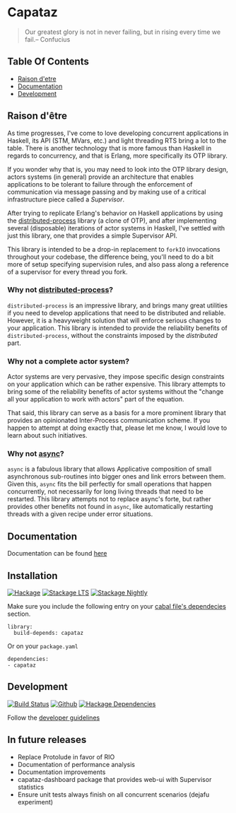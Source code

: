 # Capataz

> Our greatest glory is not in never failing, but in rising every time we fail.– Confucius

## Table Of Contents

* [Raison d'etre](#raison-detre)
* [Documentation](#documentation)
* [Development](#development)

## Raison d'être

As time progresses, I've come to love developing concurrent applications in
Haskell, its API (STM, MVars, etc.) and light threading RTS bring a lot to the
table. There is another technology that is more famous than Haskell in
regards to concurrency, and that is Erlang, more specifically its OTP library.

If you wonder why that is, you may need to look into the OTP library design,
actors systems (in general) provide an architecture that enables applications to
be tolerant to failure through the enforcement of communication via message
passing and by making use of a critical infrastructure piece called a *Supervisor*.

After trying to replicate Erlang's behavior on Haskell applications by using the
[distributed-process](https://hackage.haskell.org/package/distributed-process)
library (a clone of OTP), and after implementing several (disposable) iterations
of actor systems in Haskell, I've settled with just this library, one that
provides a simple Supervisor API.

This library is intended to be a drop-in replacement to `forkIO` invocations
throughout your codebase, the difference being, you'll need to do a bit more of
setup specifying supervision rules, and also pass along a reference of a
supervisor for every thread you fork.

### Why not [distributed-process](https://hackage.haskell.org/package/distributed-process)?

`distributed-process` is an impressive library, and brings many great utilities
if you need to develop applications that need to be distributed and reliable.
However, it is a heavyweight solution that will enforce serious changes to your
application. This library is intended to provide the reliability benefits of
`distributed-process`, without the constraints imposed by the *distributed*
part.

### Why not a complete actor system?

Actor systems are very pervasive, they impose specific design constraints on
your application which can be rather expensive. This library attempts to bring
some of the reliability benefits of actor systems without the "change all your
application to work with actors" part of the equation.

That said, this library can serve as a basis for a more prominent library that
provides an opinionated Inter-Process communication scheme. If you happen to
attempt at doing exactly that, please let me know, I would love to learn about
such initiatives.

### Why not [async](https://hackage.haskell.org/package/async)?

`async` is a fabulous library that allows Applicative composition of small
asynchronous sub-routines into bigger ones and link errors between them. Given
this, `async` fits the bill perfectly for small operations that happen
concurrently, not necessarily for long living threads that need to be restarted.
This library attempts not to replace async's forte, but rather provides other
benefits not found in `async`, like automatically restarting threads with a given
recipe under error situations.

## Documentation

Documentation can be found [here](https://romanandreg.gitbooks.io/capataz/content/)

## Installation

[![Hackage](https://img.shields.io/hackage/v/capataz.svg)](https://img.shields.io/hackage/v/capataz.svg)
[![Stackage LTS](https://www.stackage.org/package/capataz/badge/lts)](http://stackage.org/lts/package/capataz)
[![Stackage Nightly](https://www.stackage.org/package/capataz/badge/nightly)](http://stackage.org/nightly/package/capataz)

Make sure you include the following entry on your [cabal file's
dependecies](https://www.haskell.org/cabal/users-guide/developing-packages.html#build-information)
section.

```cabal
library:
  build-depends: capataz
```

Or on your `package.yaml`

```
dependencies:
- capataz
```

## Development

[![Build Status](https://travis-ci.org/roman/Haskell-capataz.svg?branch=master)](https://travis-ci.org/roman/Haskell-capataz)
[![Github](https://img.shields.io/github/commits-since/roman/haskell-capataz/v0.1.0.0.svg)](https://img.shields.io/github/commits-since/roman/haskell-capataz/v0.1.0.0.svg)
[![Hackage Dependencies](https://img.shields.io/hackage-deps/v/capataz.svg)](http://packdeps.haskellers.com/feed?needle=capataz)

Follow the [developer guidelines](https://romanandreg.gitbooks.io/capataz/content/developer-guidelines.html)

## In future releases

* Replace Protolude in favor of RIO
* Documentation of performance analysis
* Documentation improvements
* capataz-dashboard package that provides web-ui with Supervisor statistics
* Ensure unit tests always finish on all concurrent scenarios (dejafu experiment)
